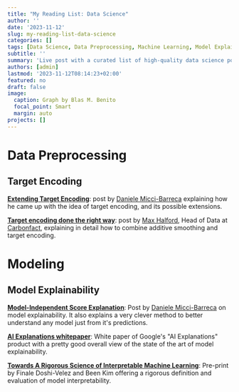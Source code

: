 ```yaml
---
title: "My Reading List: Data Science"
author: ''
date: '2023-11-12'
slug: my-reading-list-data-science
categories: []
tags: [Data Science, Data Preprocessing, Machine Learning, Model Explainability, Model Interpretability]
subtitle: ''
summary: 'Live post with a curated list of high-quality data science posts and videos I found enlightening.'
authors: [admin]
lastmod: '2023-11-12T08:14:23+02:00'
featured: no
draft: false
image:
  caption: Graph by Blas M. Benito
  focal_point: Smart
  margin: auto
projects: []
---
```


# Data Preprocessing

## Target Encoding

[**Extending Target Encoding**](https://towardsdatascience.com/extending-target-encoding-443aa9414cae): post by [Daniele Micci-Barreca](https://www.aitimejournal.com/interview-with-daniele-micci-barreca-product-analytics-lead-data-science-google/30110/) explaining how he came up with the idea of target encoding, and its possible extensions.

[**Target encoding done the right way**](https://maxhalford.github.io/blog/target-encoding/): post by [Max Halford](https://maxhalford.github.io/bio/), Head of Data at [Carbonfact](https://www.carbonfact.com/), explaining in detail how to combine additive smoothing and target encoding.

# Modeling

## Model Explainability

[**Model-Independent Score Explanation**](https://towardsdatascience.com/a-simple-model-independent-score-explanation-method-c17002d66da7): Post by [Daniele Micci-Barreca](https://www.aitimejournal.com/interview-with-daniele-micci-barreca-product-analytics-lead-data-science-google/30110/) on model explainability. It also explains a very clever method to better understand any model just from it's predictions.

[**AI Explanations whitepaper**](https://storage.googleapis.com/cloud-ai-whitepapers/AI%20Explainability%20Whitepaper.pdf): White paper of Google's "AI Explanations" product with a pretty good overall view of the state of the art of model explainability.

[**Towards A Rigorous Science of Interpretable Machine Learning**](https://arxiv.org/abs/1702.08608): Pre-print by Finale Doshi-Velez and Been Kim offering a rigorous definition and evaluation of model interpretability.


